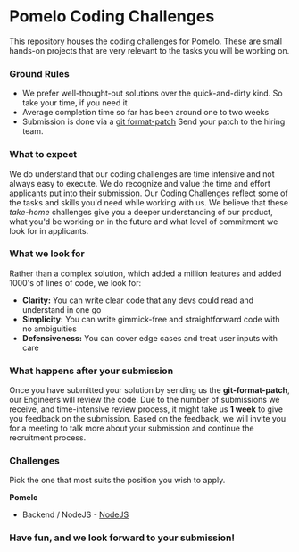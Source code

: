 # Pomelo Coding Challenges

This repository houses the coding challenges for Pomelo. 
These are small hands-on projects that are very relevant to the tasks you will be working on.

### Ground Rules

* We prefer well-thought-out solutions over the quick-and-dirty kind. So take your time,
  if you need it 
* Average completion time so far has been around one to two weeks
* Submission is done via a [git format-patch](https://git-scm.com/docs/git-format-patch)
  Send your patch to the hiring team.

### What to expect

We do understand that our coding challenges are time intensive and not always easy to
execute. We do recognize and value the time and effort applicants put into their
submission. Our Coding Challenges reflect some of the tasks and skills you'd need while
working with us. We believe that these *take-home* challenges give you a deeper understanding of our product, what you'd be working on in the future and what level of commitment we look for in applicants.

### What we look for

Rather than a complex solution, which added a million features and added 1000's of lines of code, we look for:

* **Clarity:** You can write clear code that any devs could read and understand in one go
* **Simplicity:** You can write gimmick-free and straightforward code with no ambiguities
* **Defensiveness:** You can cover edge cases and treat user inputs with care

### What happens after your submission

Once you have submitted your solution by sending us the **git-format-patch**, our
Engineers will review the code. Due to the number of submissions we receive, and
time-intensive review process, it might take us **1 week** to give you feedback on the
submission. Based on the feedback, we will invite you for a meeting to talk more about
your submission and continue the recruitment process.

### Challenges

Pick the one that most suits the position you wish to apply.

**Pomelo**

* Backend / NodeJS - [NodeJS](https://github.com/pomelofashion/challenges/tree/master/challenge-nodejs)
<!-- * Backend / GoLang - [](https://github.com/pomelofashion/challenges/tree/challenge-golang)
* Backend / Elixir - [](https://github.com/pomelofashion/challenges/tree/challenge-elixir)
* Frontend / React - [](https://github.com/pomelofashion/challenges/tree/challenge-react)
* Mobile App / iOS and Android - [](https://github.com/pomelofashion/challenges/tree/challenge-mobile)
* Devops / K8s - [](https://github.com/pomelofashion/challenges/tree/challenge-devops)
* Devops / Ansible - [](https://github.com/pomelofashion/challenges/tree/challenge-ansible)
-->

### Have fun, and we look forward to your submission!

